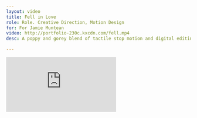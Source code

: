 ```yaml
---
layout: video
title: Fell in Love
role: Role. Creative Direction, Motion Design
for: For Jamie Muntean
video: http://portfolio-230c.kxcdn.com/fell.mp4
desc: A poppy and gorey blend of tactile stop motion and digital editing. Featuring The White Stripes, bikinis, kraken, and popsicles.

---
```

<title>Fell In Love · Braticate</title>
<div class="grid pad-t">
    <div class="unit unit-xs-1 unit-s-1 unit-m-2-3 gutter-1-2 push">
        <div class="embed embed-16by9">
            <iframe class="embed-item" src="https://player.vimeo.com/video/125187023" frameborder="0" allowfullscreen> A poppy video set to Fell in Love with a Girl by The White Stripes</iframe>
        </div>
    </div>   
</div>
